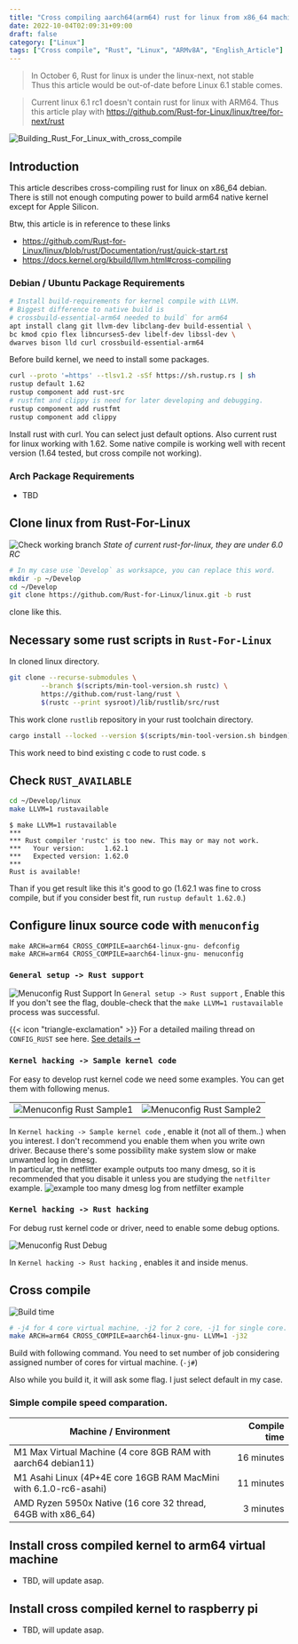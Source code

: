 ```yaml
---
title: "Cross compiling aarch64(arm64) rust for linux from x86_64 machine"
date: 2022-10-04T02:09:31+09:00
draft: false
category: ["Linux"]
tags: ["Cross compile", "Rust", "Linux", "ARMv8A", "English_Article"]
---
```


> In October 6, Rust for linux is under the linux-next, not stable<br>
> Thus this article would be out-of-date before Linux 6.1 stable comes.

> Current linux 6.1 rc1 doesn't contain rust for linux with ARM64.
> Thus this article play with https://github.com/Rust-for-Linux/linux/tree/for-next/rust


![Building_Rust_For_Linux_with_cross_compile](img/cross_compiling_aarch64_rust_for_linux_from_x86_64_linux/cat_12.png)

## Introduction
 This article describes cross-compiling rust for linux on x86_64 debian. There is still not enough computing power to build arm64 native kernel except for Apple Silicon.


Btw, this article is in reference to these links
- https://github.com/Rust-for-Linux/linux/blob/rust/Documentation/rust/quick-start.rst
- https://docs.kernel.org/kbuild/llvm.html#cross-compiling

### Debian / Ubuntu Package Requirements

```sh
# Install build-requirements for kernel compile with LLVM.
# Biggest difference to native build is
# crossbuild-essential-arm64 needed to build` for arm64
apt install clang git llvm-dev libclang-dev build-essential \
bc kmod cpio flex libncurses5-dev libelf-dev libssl-dev \
dwarves bison lld curl crossbuild-essential-arm64
```
Before build kernel, we need to install some packages.

```sh
curl --proto '=https' --tlsv1.2 -sSf https://sh.rustup.rs | sh
rustup default 1.62
rustup component add rust-src
# rustfmt and clippy is need for later developing and debugging.
rustup component add rustfmt 
rustup component add clippy
```
Install rust with curl. You can select just default options.
Also current rust for linux working with 1.62.
Some native compile is working well with recent version (1.64 tested, but cross compile not working).


### Arch Package Requirements
 - TBD


## Clone linux from Rust-For-Linux 
![Check working branch](img/build_in_m1vm/check_working_branch.png)
_State of current rust-for-linux, they are under 6.0 RC_

```sh
# In my case use `Develop` as worksapce, you can replace this word. 
mkdir -p ~/Develop
cd ~/Develop
git clone https://github.com/Rust-for-Linux/linux.git -b rust
```
clone like this.

## Necessary some rust scripts in `Rust-For-Linux`
In cloned linux directory.
```sh
git clone --recurse-submodules \
        --branch $(scripts/min-tool-version.sh rustc) \
        https://github.com/rust-lang/rust \
        $(rustc --print sysroot)/lib/rustlib/src/rust
```
This work clone `rustlib` repository in your rust toolchain directory.

```sh
cargo install --locked --version $(scripts/min-tool-version.sh bindgen) bindgen
```
This work need to bind existing c code to rust code.
s
## Check `RUST_AVAILABLE`
```sh
cd ~/Develop/linux
make LLVM=1 rustavailable
```

```
$ make LLVM=1 rustavailable
***
*** Rust compiler 'rustc' is too new. This may or may not work.
***   Your version:     1.62.1
***   Expected version: 1.62.0
***
Rust is available!
```
Than if you get result like this it's good to go
(1.62.1 was fine to cross compile, but if you consider best fit, run `rustup default 1.62.0`.)

## Configure linux source code with `menuconfig`
```
make ARCH=arm64 CROSS_COMPILE=aarch64-linux-gnu- defconfig
make ARCH=arm64 CROSS_COMPILE=aarch64-linux-gnu- menuconfig
```
### `General setup -> Rust support`
![Menuconfig Rust Support](img/build_in_m1vm/menuconfig_rust_in_m1vm_check_rust_support.png)
In `General setup -> Rust support` , Enable this <br>
If you don't see the flag, double-check that the `make LLVM=1 rustavailable` process was successful. <br>

<!--- Some emphasize block with HTML block  -->
<div class="flex px-4 py-2 mb-8 text-base rounded-md bg-primary-100 dark:bg-primary-900">
  <span class="flex items-center ltr:pr-3 rtl:pl-3 text-primary-400">
    {{< icon "triangle-exclamation" >}}
  </span>
  <span class="flex items-center justify-between grow dark:text-neutral-300">
    <span class="prose dark:prose-invert">For a detailed mailing thread on <code id="layout">CONFIG_RUST</code> see here.</span>
    <a href="https://lore.kernel.org/lkml/20220317181032.15436-17-ojeda@kernel.org/" class="px-4 !text-neutral !no-underline rounded-md bg-primary-600 hover:!bg-primary-500 dark:bg-primary-800 dark:hover:!bg-primary-700">
      See details &rharu;
    </a>
  </span>
</div>
<!--- End of the block  -->


### `Kernel hacking -> Sample kernel code`
For easy to develop rust kernel code we need some examples.
You can get them with following menus.

|    |    |
| -- | -- |
| ![Menuconfig Rust Sample1](img/build_in_m1vm/menuconfig_rust_in_m1vm_example_add2.png) | ![Menuconfig Rust Sample2](img/build_in_m1vm/menuconfig_rust_in_m1vm_example_add1.png) |

In `Kernel hacking -> Sample kernel code` , enable it (not all of them..) when you interest.
I don't recommend you enable them when you write own driver. Because there's some possibility make system slow or make unwanted log in dmesg. <br>
In particular, the netflitter example outputs too many dmesg, so it is recommended that you disable it unless you are studying the `netfilter` example.
![example too many dmesg log from netfilter example](img/build_in_m1vm/too_many_log.png)<br>

### `Kernel hacking -> Rust hacking`
For debug rust kernel code or driver, need to enable some debug options.

![Menuconfig Rust Debug](img/build_in_m1vm/menuconfig_rust_in_m1vm_debug.png)

In `Kernel hacking -> Rust hacking` , enables it and inside menus.


## Cross compile

![Build time](img/cross_compiling_aarch64_rust_for_linux_from_x86_64_linux/cross_with_j32.png)

```sh
# -j4 for 4 core virtual machine, -j2 for 2 core, -j1 for single core.
make ARCH=arm64 CROSS_COMPILE=aarch64-linux-gnu- LLVM=1 -j32
```
Build with following command. You need to set number of job considering assigned number of cores for virtual machine. (`-j#`)

Also while you build it, it will ask some flag. I just select default in my case.

### Simple compile speed comparation.
| Machine / Environment | Compile time |
| --------------------- | -----------: |
| M1 Max Virtual Machine (4 core 8GB RAM with aarch64 debian11) | 16 minutes |
| M1 Asahi Linux (4P+4E core 16GB RAM MacMini with 6.1.0-rc6-asahi) | 11 minutes |
| AMD Ryzen 5950x Native (16 core 32 thread, 64GB with x86_64)  | 3 minutes  |

## Install cross compiled kernel to arm64 virtual machine
- TBD, will update asap.

## Install cross compiled kernel to raspberry pi
- TBD, will update asap.
